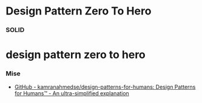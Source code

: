 # Design Pattern Zero To Hero

### SOLID

# design pattern zero to hero

### Mise

* [GitHub - kamranahmedse/design-patterns-for-humans: Design Patterns for Humans™ - An ultra-simplified explanation](https://github.com/kamranahmedse/design-patterns-for-humans)